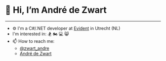 # 👋 Hi, I’m André de Zwart

---
- ⚙️ I'm a C#/.NET developer at [Evident](https://www.evident.nl) in Utrecht (NL)
- I'm interested in: 🏂 🏍️ 💻 😸
- 📫 How to reach me: 
  - [@zwart_andre](https://twitter.com/zwart_andre)
  - [André de Zwart](https://www.linkedin.com/in/andredezwart/)
